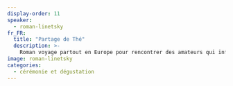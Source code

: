 ```yaml
---
display-order: 11
speaker:
  - roman-linetsky
fr_FR:
  title: "Partage de Thé"
  description: >-
    Roman voyage partout en Europe pour rencontrer des amateurs qui influencent ses goûts ses préférences et sa façon d’appréhender la culture du Thé. Son travail lui permet de beaucoup voyager et de visiter des lieux de thé incroyables et de rencontrer des gens du monde entier. Il vient de loin pour partager ses expériences avec vous.
image: roman-linetsky
categories:
  - cérémonie et dégustation
---
```

